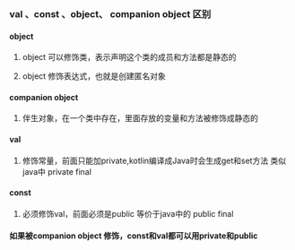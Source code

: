 ### val 、const 、object、 companion object 区别


#### object

1. object 可以修饰类，表示声明这个类的成员和方法都是静态的

2. object 修饰表达式，也就是创建匿名对象

#### companion object

1. 伴生对象，在一个类中存在，里面存放的变量和方法被修饰成静态的

#### val
1. 修饰常量，前面只能加private,kotlin编译成Java时会生成get和set方法
类似java中 private final

#### const
1. 必须修饰val，前面必须是public
等价于java中的
public final

#### 如果被companion object 修饰，const和val都可以用private和public



